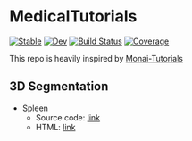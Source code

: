 # MedicalTutorials

[![Stable](https://img.shields.io/badge/docs-stable-blue.svg)](https://Dale-Black.github.io/MedicalTutorials.jl/stable)
[![Dev](https://img.shields.io/badge/docs-dev-blue.svg)](https://Dale-Black.github.io/MedicalTutorials.jl/dev)
[![Build Status](https://travis-ci.com/Dale-Black/MedicalTutorials.jl.svg?branch=master)](https://travis-ci.com/Dale-Black/MedicalTutorials.jl)
[![Coverage](https://codecov.io/gh/Dale-Black/MedicalTutorials.jl/branch/master/graph/badge.svg)](https://codecov.io/gh/Dale-Black/MedicalTutorials.jl)

This repo is heavily inspired by [Monai-Tutorials](https://github.com/Project-MONAI/tutorials)

## 3D Segmentation

* Spleen
  * Source code: [link](https://github.com/Dale-Black/MedicalTutorials.jl/blob/master/src/3D_classification/spleen.jl)
  * HTML: [link](https://dale-black.github.io/MedicalTutorials.jl/src/3D_classification/spleen.jl.html)
